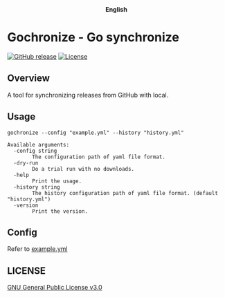 <div align="center">
	<span style="font-weight: bold"> <a> English </a> </span>
</div>

# Gochronize - Go synchronize
[![GitHub release](https://img.shields.io/github/v/release/XayahSuSuSu/gochronize?color=orange)](https://github.com/XayahSuSuSu/gochronize/releases) [![License](https://img.shields.io/github/license/XayahSuSuSu/gochronize?color=ff69b4)](./LICENSE)

## Overview
A tool for synchronizing releases from GitHub with local.

## Usage
```
gochronize --config "example.yml" --history "history.yml"

Available arguments:
  -config string
        The configuration path of yaml file format.
  -dry-run
        Do a trial run with no downloads.
  -help
        Print the usage.
  -history string
        The history configuration path of yaml file format. (default "history.yml")
  -version
        Print the version.
```

## Config
Refer to [example.yml](./example.yml)

## LICENSE
[GNU General Public License v3.0](./LICENSE)
